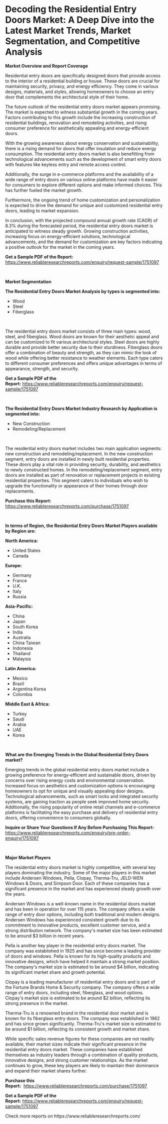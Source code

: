 <p><h1>Decoding the Residential Entry Doors Market: A Deep Dive into the Latest Market Trends, Market Segmentation, and Competitive Analysis</h1></p><p><strong>Market Overview and Report Coverage</strong></p>
<p><p>Residential entry doors are specifically designed doors that provide access to the interior of a residential building or house. These doors are crucial for maintaining security, privacy, and energy efficiency. They come in various designs, materials, and styles, allowing homeowners to choose an entry door that complements the architectural style of their home.</p><p>The future outlook of the residential entry doors market appears promising. The market is expected to witness substantial growth in the coming years. Factors contributing to this growth include the increasing construction of residential buildings, renovation and remodeling activities, and rising consumer preference for aesthetically appealing and energy-efficient doors.</p><p>With the growing awareness about energy conservation and sustainability, there is a rising demand for doors that offer insulation and reduce energy consumption. The residential entry doors market is also benefitting from technological advancements such as the development of smart entry doors with features like keyless entry and remote access control.</p><p>Additionally, the surge in e-commerce platforms and the availability of a wide range of entry doors on various online platforms have made it easier for consumers to explore different options and make informed choices. This has further fueled the market growth.</p><p>Furthermore, the ongoing trend of home customization and personalization is expected to drive the demand for unique and customized residential entry doors, leading to market expansion.</p><p>In conclusion, with the projected compound annual growth rate (CAGR) of 8.3% during the forecasted period, the residential entry doors market is anticipated to witness steady growth. Growing construction activities, increasing focus on energy-efficient solutions, technological advancements, and the demand for customization are key factors indicating a positive outlook for the market in the coming years.</p></p>
<p><strong>Get a Sample PDF of the Report:</strong> <a href="https://www.reliableresearchreports.com/enquiry/request-sample/1751097">https://www.reliableresearchreports.com/enquiry/request-sample/1751097</a></p>
<p>&nbsp;</p>
<p><strong>Market Segmentation</strong></p>
<p><strong>The Residential Entry Doors Market Analysis by types is segmented into:</strong></p>
<p><ul><li>Wood</li><li>Steel</li><li>Fiberglass</li></ul></p>
<p>&nbsp;</p>
<p><p>The residential entry doors market consists of three main types: wood, steel, and fiberglass. Wood doors are known for their aesthetic appeal and can be customized to fit various architectural styles. Steel doors are highly durable and provide better security due to their sturdiness. Fiberglass doors offer a combination of beauty and strength, as they can mimic the look of wood while offering better resistance to weather elements. Each type caters to different consumer preferences and offers unique advantages in terms of appearance, strength, and security.</p></p>
<p><strong>Get a Sample PDF of the Report:</strong>&nbsp;<a href="https://www.reliableresearchreports.com/enquiry/request-sample/1751097">https://www.reliableresearchreports.com/enquiry/request-sample/1751097</a></p>
<p>&nbsp;</p>
<p><strong>The Residential Entry Doors Market Industry Research by Application is segmented into:</strong></p>
<p><ul><li>New Construction</li><li>Remodeling/Replacement</li></ul></p>
<p>&nbsp;</p>
<p><p>The residential entry doors market includes two main application segments: new construction and remodeling/replacement. In the new construction segment, entry doors are installed in newly built residential properties. These doors play a vital role in providing security, durability, and aesthetics to newly constructed homes. In the remodeling/replacement segment, entry doors are installed as part of renovation or replacement projects in existing residential properties. This segment caters to individuals who wish to upgrade the functionality or appearance of their homes through door replacements.</p></p>
<p><strong>Purchase this Report:</strong>&nbsp; <a href="https://www.reliableresearchreports.com/purchase/1751097">https://www.reliableresearchreports.com/purchase/1751097</a></p>
<p>&nbsp;</p>
<p><strong>In terms of Region, the Residential Entry Doors Market Players available by Region are:</strong></p>
<p>
    <p> <strong> North America: </strong>
        <ul>
            <li>United States</li>
            <li>Canada</li>
        </ul>
        </p> 
    <p> <strong> Europe: </strong>
        <ul>
            <li>Germany</li>
            <li>France</li>
            <li>U.K.</li>
            <li>Italy</li>
            <li>Russia</li>
        </ul>
        </p> 
    <p> <strong> Asia-Pacific: </strong>
        <ul>
            <li>China</li>
            <li>Japan</li>
            <li>South Korea</li>
            <li>India</li>
            <li>Australia</li>
            <li>China Taiwan</li>
            <li>Indonesia</li>
            <li>Thailand</li>
            <li>Malaysia</li>
        </ul>
        </p> 
    <p> <strong> Latin America: </strong>
        <ul>
            <li>Mexico</li>
            <li>Brazil</li>
            <li>Argentina Korea</li>
            <li>Colombia</li>
        </ul>
        </p> 
    <p> <strong> Middle East & Africa: </strong>
        <ul>
            <li>Turkey</li>
            <li>Saudi</li>
            <li>Arabia</li>
            <li>UAE</li>
            <li>Korea</li>
        </ul>
    </p>
    </p>
<p>&nbsp;</p>
<p><strong>What are the Emerging Trends in the Global Residential Entry Doors market?</strong></p>
<p><p>Emerging trends in the global residential entry doors market include a growing preference for energy-efficient and sustainable doors, driven by concerns over rising energy costs and environmental conservation. Increased focus on aesthetics and customization options is encouraging homeowners to opt for unique and visually appealing door designs. Technological advancements, such as smart locks and integrated security systems, are gaining traction as people seek improved home security. Additionally, the rising popularity of online retail channels and e-commerce platforms is facilitating the easy purchase and delivery of residential entry doors, offering convenience to consumers globally.</p></p>
<p><strong>Inquire or Share Your Questions If Any Before Purchasing This Report</strong>- <a href="https://www.reliableresearchreports.com/enquiry/pre-order-enquiry/1751097">https://www.reliableresearchreports.com/enquiry/pre-order-enquiry/1751097</a></p>
<p>&nbsp;</p>
<p><strong>Major Market Players</strong></p>
<p><p>The residential entry doors market is highly competitive, with several key players dominating the industry. Some of the major players in this market include Andersen Windows, Pella, Clopay, Therma-Tru, JELD-WEN Windows & Doors, and Simpson Door. Each of these companies has a significant presence in the market and has experienced steady growth over the years.</p><p>Andersen Windows is a well-known name in the residential doors market and has been in operation for over 115 years. The company offers a wide range of entry door options, including both traditional and modern designs. Andersen Windows has experienced consistent growth due to its commitment to innovative products, excellent customer service, and a strong distribution network. The company's market size has been estimated to be around $3 billion in recent years.</p><p>Pella is another key player in the residential entry doors market. The company was established in 1925 and has since become a leading provider of doors and windows. Pella is known for its high-quality products and innovative designs, which have helped it maintain a strong market position. The company's market size is estimated to be around $4 billion, indicating its significant market share and growth potential.</p><p>Clopay is a leading manufacturer of residential entry doors and is part of the Fortune Brands Home & Security company. The company offers a wide range of entry doors, including steel, fiberglass, and wood options. Clopay's market size is estimated to be around $2 billion, reflecting its strong presence in the market.</p><p>Therma-Tru is a renowned brand in the residential door market and is known for its fiberglass entry doors. The company was established in 1962 and has since grown significantly. Therma-Tru's market size is estimated to be around $1 billion, reflecting its consistent growth and market share.</p><p>While specific sales revenue figures for these companies are not readily available, their market sizes indicate their significant presence in the residential entry doors market. These companies have established themselves as industry leaders through a combination of quality products, innovative designs, and strong customer relationships. As the market continues to grow, these key players are likely to maintain their dominance and expand their market shares further.</p></p>
<p><strong>Purchase this Report:</strong>&nbsp;&nbsp;<a href="https://www.reliableresearchreports.com/purchase/1751097">https://www.reliableresearchreports.com/purchase/1751097</a></p>
<p></p>
<p><strong>Get a Sample PDF of the Report:</strong>&nbsp;<a href="https://www.reliableresearchreports.com/enquiry/request-sample/1751097">https://www.reliableresearchreports.com/enquiry/request-sample/1751097</a></p>
<p>Check more reports on https://www.reliableresearchreports.com/</p>